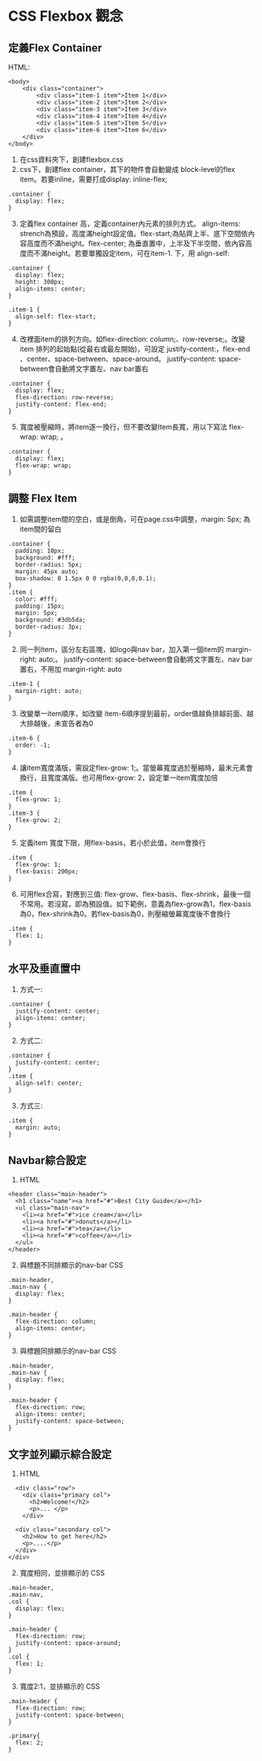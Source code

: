 # CSS Flexbox 觀念

## 定義Flex Container

HTML:
```
<body>
	<div class="container">
		<div class="item-1 item">Item 1</div>
		<div class="item-2 item">Item 2</div>
		<div class="item-3 item">Item 3</div>
		<div class="item-4 item">Item 4</div>
		<div class="item-5 item">Item 5</div>
		<div class="item-6 item">Item 6</div>
	</div>
</body>
```

1. 在css資料夾下，創建flexbox.css
2. css下，創建flex container，其下的物件會自動變成 block-level的flex item。若要inline，需要打成display: inline-flex;
```
.container {
  display: flex;
}
```
3. 定義flex container 高，定義container內元素的排列方式。 align-items: strench為預設，高度滿height設定值。flex-start;為貼齊上半、底下空間依內容高度而不滿height。flex-center; 為垂直置中，上半及下半空間，依內容高度而不滿height。若要單獨設定item，可在item-1. 下，用 align-self: 
```
.container {
  display: flex;
  height: 300px;
  align-items: center;
}
```
```
.item-1 {
  align-self: flex-start;
}
```

4. 改裡面item的排列方向。如flex-direction: column;、row-reverse;。改變item 排列的起始點(從最右或最左開始)，可設定 justify-content:，flex-end 、center、space-between、space-around。 justify-content: space-between會自動將文字置左、nav bar置右
```
.container {
  display: flex;
  flex-direction: row-reverse;
  justify-content: flex-end;
}
```
5. 寬度被壓縮時，將item逐一換行，但不要改變Item長寬，用以下寫法 flex-wrap: wrap; 。
```
.container {
  display: flex;
  flex-wrap: wrap;
}
```

## 調整 Flex Item
1. 如需調整item間的空白，或是倒角，可在page.css中調整，margin: 5px; 為item間的留白 
```
.container {
  padding: 10px;
  background: #fff;
  border-radius: 5px;
  margin: 45px auto;
  box-shadow: 0 1.5px 0 0 rgba(0,0,0,0.1);
}
.item {
  color: #fff;
  padding: 15px;
  margin: 5px;	
  background: #3db5da;
  border-radius: 3px;
}
```
2. 同一列item，區分左右區塊，如logo與nav bar，加入第一個item的 margin-right: auto;。 justify-content: space-between會自動將文字置左、nav bar置右，不用加 margin-right: auto
```
.item-1 {
  margin-right: auto;
}
```
3. 改變單一item順序，如改變 item-6順序提到最前，order值越負排越前面、越大排越後，未宣告者為0
```
.item-6 {
  order: -1;
}
```
4. 讓item寬度滿版，需設定flex-grow: 1;。當螢幕寬度過於壓縮時，最末元素會換行，且寬度滿版。也可用flex-grow: 2，設定單一item寬度加倍
```
.item {
  flex-grow: 1;
}
.item-3 {
  flex-grow: 2;
}
```
5. 定義item 寬度下限，用flex-basis，若小於此值，item會換行
```
.item {
  flex-grow: 1;
  flex-basis: 200px;
}
```
6. 可用flex合寫，對應到三值: flex-grow、flex-basis、flex-shrink，最後一個不常用。若沒寫，即為預設值。如下範例，意義為flex-grow為1，flex-basis為0，flex-shrink為0。若flex-basis為0，則壓縮螢幕寬度後不會換行
```
.item {
  flex: 1;
}
```

## 水平及垂直置中
1. 方式一:
```
.container {
  justify-content: center;
  align-items: center;
}
```
2. 方式二:
```
.container {
  justify-content: center;
}
.item {
  align-self: center;
}
```
3. 方式三:
```
.item {
  margin: auto;
}
```
## Navbar綜合設定

1. HTML
```
<header class="main-header">
  <h1 class="name"><a href="#">Best City Guide</a></h1>
  <ul class="main-nav">
    <li><a href="#">ice cream</a></li>
    <li><a href="#">donuts</a></li>
    <li><a href="#">tea</a></li>
    <li><a href="#">coffee</a></li>
  </ul>
</header>
```
2. 與標題不同排顯示的nav-bar CSS
```
.main-header,
.main-nav {
  display: flex;
}

.main-header {
  flex-direction: column;
  align-items: center;
}
```

3. 與標題同排顯示的nav-bar CSS
```
.main-header,
.main-nav {
  display: flex;
}

.main-header {
  flex-direction: row;
  align-items: center;
  justify-content: space-between;
}

```
## 文字並列顯示綜合設定

1. HTML
```
  <div class="row">		
    <div class="primary col">
      <h2>Welcome!</h2>
      <p>... </p>
    </div>
		
  <div class="secondary col">
    <h2>How to get here</h2>
    <p>....</p>
  </div>
</div>
```
2. 寬度相同，並排顯示的 CSS

```
.main-header,
.main-nav,
.col {
  display: flex;
}

.main-header {
  flex-direction: row;
  justify-content: space-around;
}
.col {
  flex: 1;
}

```

3. 寬度2:1，並排顯示的 CSS
```
.main-header {
  flex-direction: row;
  justify-content: space-between;
}

.primary{
  flex: 2;
}
```
